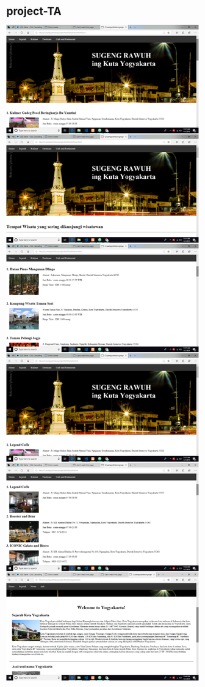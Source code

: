 # project-TA
![alt text](https://github.com/nabilajr/project-TA/blob/master/Screenshot%20(220).png)
![alt text](https://github.com/nabilajr/project-TA/blob/master/Screenshot%20(221).png)
![alt text](https://github.com/nabilajr/project-TA/blob/master/Screenshot%20(222).png)
![alt text](https://github.com/nabilajr/project-TA/blob/master/Screenshot%20(223).png)
![alt text](https://github.com/nabilajr/project-TA/blob/master/Screenshot%20(224).png)
![alt text](https://github.com/nabilajr/project-TA/blob/master/Screenshot%20(225).png)
